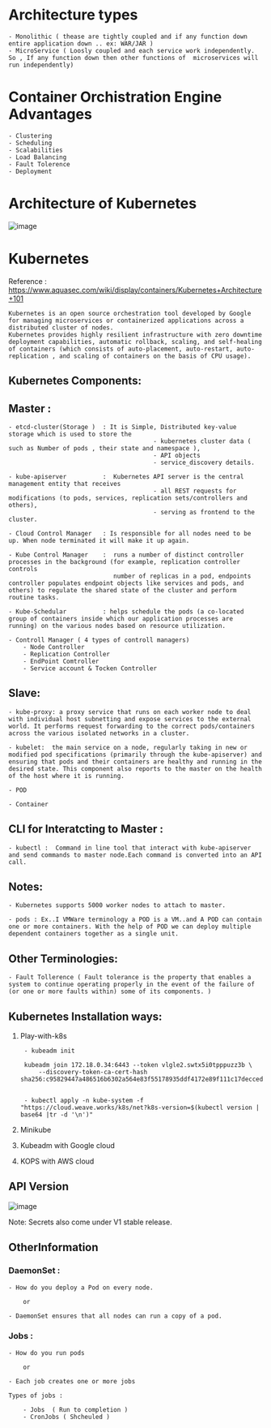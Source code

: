 # Architecture types 
	- Monolithic ( thease are tightly coupled and if any function down entire application down .. ex: WAR/JAR )
	- MicroService ( Loosly coupled and each service work independently. So , If any function down then other functions of  microservices will run independently)

# Container Orchistration Engine Advantages

	- Clustering
	- Scheduling
	- Scalabilities
	- Load Balancing
	- Fault Tolerence
	- Deployment
	
# Architecture of Kubernetes
![image](https://github.com/learn-with-devops/devops/blob/master/k8s/kubernetes/images/k8s_architecture.jpg)
# Kubernetes

Reference : https://www.aquasec.com/wiki/display/containers/Kubernetes+Architecture+101

	Kubernetes is an open source orchestration tool developed by Google for managing microservices or containerized applications across a distributed cluster of nodes. 
	Kubernetes provides highly resilient infrastructure with zero downtime deployment capabilities, automatic rollback, scaling, and self-healing of containers (which consists of auto-placement, auto-restart, auto-replication , and scaling of containers on the basis of CPU usage).

Kubernetes Components:
-----------------------

Master :
--------

	- etcd-cluster(Storage )  : It is Simple, Distributed key-value storage which is used to store the 
											- kubernetes cluster data ( such as Number of pods , their state and namespace ), 
											- API objects
											- service_discovery details.
	
	- kube-apiserver          :  Kubernetes API server is the central management entity that receives 
											- all REST requests for modifications (to pods, services, replication sets/controllers and others), 
											- serving as frontend to the cluster.
											
	- Cloud Control Manager   : Is responsible for all nodes need to be up. When node terminated it will make it up again.
	
	- Kube Control Manager    :  runs a number of distinct controller processes in the background (for example, replication controller controls 
	                             number of replicas in a pod, endpoints controller populates endpoint objects like services and pods, and others) to regulate the shared state of the cluster and perform routine tasks.
								 
	- Kube-Schedular          : helps schedule the pods (a co-located group of containers inside which our application processes are running) on the various nodes based on resource utilization.
	
	- Controll Manager ( 4 types of controll managers)
		- Node Controller
		- Replication Controller
		- EndPoint Comtroller
		- Service account & Tocken Controller
		
	
Slave: 
-------

	- kube-proxy: a proxy service that runs on each worker node to deal with individual host subnetting and expose services to the external world. It performs request forwarding to the correct pods/containers across the various isolated networks in a cluster.
	
	- kubelet:  the main service on a node, regularly taking in new or modified pod specifications (primarily through the kube-apiserver) and ensuring that pods and their containers are healthy and running in the desired state. This component also reports to the master on the health of the host where it is running.
	
	- POD
	
	- Container
	
CLI for Interatcting to Master :
--------------------------------

	- kubectl :  Command in line tool that interact with kube-apiserver and send commands to master node.Each command is converted into an API call.



Notes: 
------

 	- Kubernetes supports 5000 worker nodes to attach to master.
	
	- pods : Ex..I VMWare terminology a POD is a VM..and A POD can contain one or more containers. With the help of POD we can deploy multiple dependent containers together as a single unit. 
	
	
Other Terminologies:
--------------------

	- Fault Tollerence ( Fault tolerance is the property that enables a system to continue operating properly in the event of the failure of (or one or more faults within) some of its components. )
	

Kubernetes Installation ways:
-----------------------------

1. Play-with-k8s 

		- kubeadm init

		kubeadm join 172.18.0.34:6443 --token vlgle2.swtx5i0tpppuzz3b \
		    --discovery-token-ca-cert-hash sha256:c95829447a486516b6302a564e83f55178935ddf4172e89f111c17decced82a0


		- kubectl apply -n kube-system -f  "https://cloud.weave.works/k8s/net?k8s-version=$(kubectl version | base64 |tr -d '\n')"

2. Minikube

3. Kubeadm with Google cloud

4. KOPS with AWS cloud

API Version
--------------------
![image](https://github.com/learn-with-devops/devops/blob/master/k8s/kubernetes/images/apiversion.PNG)

Note: 
	Secrets also come under V1 stable release.



OtherInformation 
--------------------

### DaemonSet :

	- How do you deploy a Pod on every node.
		
		or
		
	- DaemonSet ensures that all nodes can run a copy of a pod.

### Jobs :

	- How do you run pods
	
		or
		 
	- Each job creates one or more jobs
	
	Types of jobs :
	
		- Jobs  ( Run to completion )
		- CronJobs ( Shcheuled )
		
		
